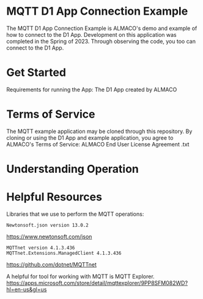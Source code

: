 # MQTT D1 App Connection Example
The MQTT D1 App Connection Example is ALMACO's demo and example of how to connect to the D1 App. Development on this application was completed in the Spring of 2023.
Through observing the code, you too can connect to the D1 App.

# Get Started
Requirements for running the App: The D1 App created by ALMACO 

# Terms of Service
The MQTT example application may be cloned through this repository. 
By cloning or using the D1 App and example application, you agree to ALMACO's Terms of Service: ALMACO End User License Agreement .txt

# Understanding Operation 

# Helpful Resources
Libraries that we use to perform the MQTT operations:

	Newtonsoft.json version 13.0.2
https://www.newtonsoft.com/json 

	MQTTnet version 4.1.3.436
	MQTTnet.Extensions.ManagedClient 4.1.3.436

https://github.com/dotnet/MQTTnet

A helpful for tool for working with MQTT is MQTT Explorer.
https://apps.microsoft.com/store/detail/mqttexplorer/9PP8SFM082WD?hl=en-us&gl=us
